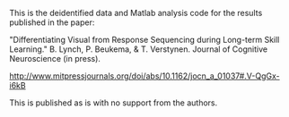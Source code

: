 This is the deidentified data and Matlab analysis code for the results published in the paper:

"Differentiating Visual from Response Sequencing during Long-term Skill Learning." B. Lynch, P. Beukema, & T. Verstynen. Journal of Cognitive Neuroscience (in press).

http://www.mitpressjournals.org/doi/abs/10.1162/jocn_a_01037#.V-QgGx-i6kB

This is published as is with no support from the authors.
